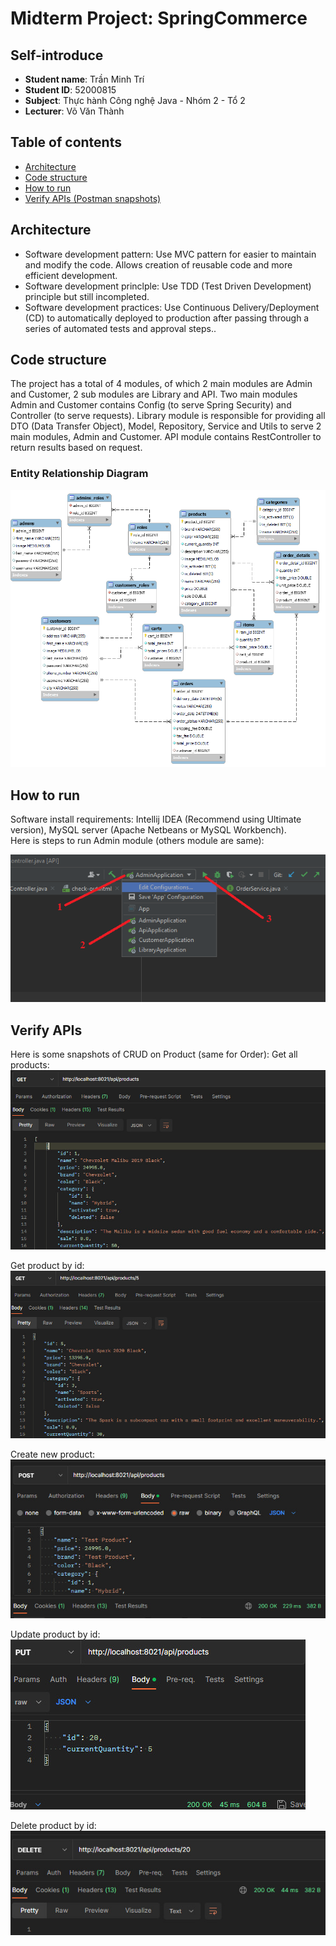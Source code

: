 
# Midterm Project: SpringCommerce
## Self-introduce
- **Student name**: Trần Minh Trí
- **Student ID**: 52000815
- **Subject**: Thực hành Công nghệ Java - Nhóm 2 - Tổ 2
- **Lecturer**: Võ Văn Thành

## Table of contents
- [Architecture](#architecture)
- [Code structure](#code-structure)
- [How to run](#how-to-run)
- [Verify APIs (Postman snapshots)](#verify-apis)

## Architecture
- Software development pattern: Use MVC pattern for easier to maintain and modify the code. Allows creation of reusable code and more efficient development.
- Software development princlple: Use TDD (Test Driven Development) principle but still incompleted.
- Software development practices: Use Continuous Delivery/Deployment (CD) to automatically deployed to production after passing through a series of automated tests and approval steps.. 

## Code structure
The project has a total of 4 modules, of which 2 main modules are Admin and Customer, 2 sub modules are Library and API. Two main modules Admin and Customer contains Config (to serve Spring Security) and Controller (to serve requests). Library module is responsible for providing all DTO (Data Transfer Object), Model, Repository, Service and Utils to serve 2 main modules, Admin and Customer. API module contains RestController to return results based on request.

### Entity Relationship Diagram
![ERD](https://github.com/tmt203/SpringCommerce/blob/main/z-support%20data%2C%20images%2C%20etc/erd.png)

## How to run 
Software install requirements: Intellij IDEA (Recommend using Ultimate version), MySQL server (Apache Netbeans or MySQL Workbench).<br> 
Here is steps to run Admin module (others module are same):<br>

![how-to-run](https://github.com/tmt203/SpringCommerce/blob/main/z-support%20data%2C%20images%2C%20etc/how-to-run.png)

## Verify APIs 
Here is some snapshots of CRUD on Product (same for Order):
Get all products: <br>
![get-all-products](https://github.com/tmt203/SpringCommerce/blob/main/z-support%20data%2C%20images%2C%20etc/Postman%20Snapshots/get-all-products.jpg)

Get product by id: <br>
![get-product-by-id](https://github.com/tmt203/SpringCommerce/blob/main/z-support%20data%2C%20images%2C%20etc/Postman%20Snapshots/get-product-by-id.jpg)

Create new product: <br>
![create-new-product](https://github.com/tmt203/SpringCommerce/blob/main/z-support%20data%2C%20images%2C%20etc/Postman%20Snapshots/create-new-product.jpg)

Update product by id: <br>
![update-product-by-id](https://github.com/tmt203/SpringCommerce/blob/main/z-support%20data%2C%20images%2C%20etc/Postman%20Snapshots/update-product-by-id.jpg)

Delete product by id: <br>
![delete-product-by-id](https://github.com/tmt203/SpringCommerce/blob/main/z-support%20data%2C%20images%2C%20etc/Postman%20Snapshots/delete-product-by-id.jpg)
